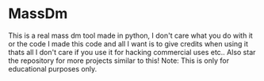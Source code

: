 # MassDm


This is a real mass dm tool made in python, I don't care what you do with it or the code I made this code and all I want is to give credits when using it thats all I don't care if you use it for hacking commercial uses etc..
Also star the repository for more projects similar to this!
Note: This is only for educational purposes only.
